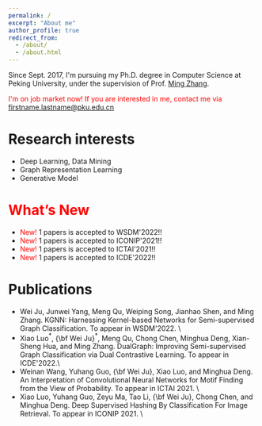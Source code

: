 ```yaml
---
permalink: /
excerpt: "About me"
author_profile: true
redirect_from: 
  - /about/
  - /about.html
---
```


Since Sept. 2017, I'm pursuing my Ph.D. degree in Computer Science at Peking University, under the supervision of Prof. [Ming Zhang](http://net.pku.edu.cn/dlib/mzhang/). 
<!-- I have also been closely working with Prof. [Jian Tang](https://jian-tang.com/), who is my supervior at [Mila](https://mila.quebec/en/) during Sept. 2018 - Sept. 2019. -->

<span style="color:red">I'm on job market now! If you are interested in me, contact me via firstname.lastname@pku.edu.cn</span>

Research interests
======
* Deep Learning, Data Mining
* Graph Representation Learning
* Generative Model

<span style="color:red">What’s New</span>
=====
* <span style="color:red">New!</span> 1 papers is accepted to WSDM'2022!!
* <span style="color:red">New!</span> 1 papers is accepted to ICONIP'2021!!
* <span style="color:red">New!</span> 1 papers is accepted to ICTAI'2021!!
* <span style="color:red">New!</span> 1 papers is accepted to ICDE'2022!!

Publications
=====
* Wei Ju, Junwei Yang, Meng Qu, Weiping Song, Jianhao Shen, and Ming Zhang. KGNN: Harnessing Kernel-based Networks for Semi-supervised Graph Classification. To appear in WSDM'2022. \\
* Xiao Luo$^*$, {\bf Wei Ju}$^*$, Meng Qu, Chong Chen, Minghua Deng, Xian-Sheng Hua, and Ming Zhang. DualGraph: Improving Semi-supervised Graph Classification via Dual Contrastive Learning. To appear in ICDE'2022.\\
* Weinan Wang, Yuhang Guo, {\bf Wei Ju}, Xiao Luo, and Minghua Deng. An Interpretation of Convolutional Neural Networks for Motif Finding from the View of Probability. To appear in ICTAI 2021. \\
* Xiao Luo, Yuhang Guo, Zeyu Ma, Tao Li, {\bf Wei Ju}, Chong Chen, and Minghua Deng. Deep Supervised Hashing By Classification For Image Retrieval. To appear in ICONIP 2021. \\
